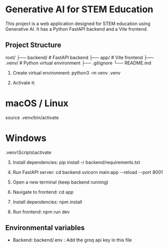 # Generative AI for STEM Education
This project is a web application designed for STEM education using Generative AI. It has a Python FastAPI backend and a Vite frontend.

## Project Structure

root/
├── backend/      # FastAPI backend
├── app/          # Vite frontend
├── .venv/        # Python virtual environment
├── .gitignore
└── README.md

1. Create virtual environment:
python3 -m venv .venv

2. Activate it:
# macOS / Linux
source .venv/bin/activate
# Windows
.venv\Scripts\activate

3. Install dependencies:
pip install -r backend/requirements.txt

4. Run FastAPI server:
cd backend
uvicorn main:app --reload --port 8001


1. Open a new terminal (keep backend running)
2. Navigate to frontend:
cd app
3. Install dependencies:
npm install
4. Run frontend:
npm run dev

## Environmental variables

- Backend: backend/.env : Add the groq api key in this file

